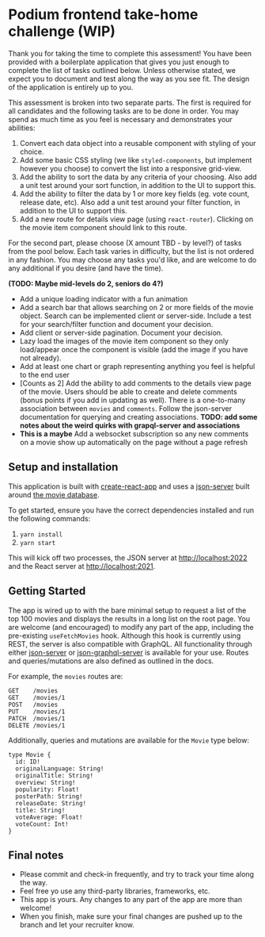 # Podium frontend take-home challenge (WIP)
Thank you for taking the time to complete this assessment! You have been provided with a boilerplate application that gives you just enough to complete the list of tasks outlined below. Unless otherwise stated, we expect you to document and test along the way as you see fit. The design of the application is entirely up to you. 

This assessment is broken into two separate parts. The first is required for all candidates and the following tasks are to be done in order. You may spend as much time as you feel is necessary and demonstrates your abilities:

1. Convert each data object into a reusable component with styling of your choice.
2.  Add some basic CSS styling (we like `styled-components`, but implement however you choose) to convert the list into a responsive grid-view.
3. Add the ability to sort the data by any criteria of your choosing. Also add a unit test around your sort function, in addition to the UI to support this.
4. Add the ability to filter the data by 1 or more key fields (eg. vote count, release date, etc). Also add a unit test around your filter function, in addition to the UI to support this.
5. Add a new route for details view page (using `react-router`). Clicking on the movie item component should link to this route.

For the second part, please choose (X amount TBD - by level?) of tasks from the pool below. Each task varies in difficulty, but the list is not ordered in any fashion. You may choose any tasks you'd like, and are welcome to do any additional if you desire (and have the time).

**(TODO: Maybe mid-levels do 2, seniors do 4?)**

* Add a unique loading indicator with a fun animation
* Add a search bar that allows searching on 2 or more fields of the movie object. Search can be implemented client or server-side. Include a test for your search/filter function and document your decision.
* Add client or server-side pagination. Document your decision.
* Lazy load the images of the movie item component so they only load/appear once the component is visible (add the image if you have not already).
* Add at least one chart or graph representing anything you feel is helpful to the end user
* [Counts as 2] Add the ability to add comments to the details view page of the movie. Users should be able to create and delete comments (bonus points if you add in updating as well). There is a one-to-many association between `movies` and `comments`. Follow the json-server documentation for querying and creating associations. __TODO: add some notes about the weird quirks with grapql-server and associations__
* **This is a maybe** Add a websocket subscription so any new comments on a movie show up automatically on the page without a page refresh 

## Setup and installation

This application is built with [create-react-app](https://reactjs.org/docs/create-a-new-react-app.html) and uses a [json-server](https://github.com/typicode/json-server) built around [the movie database](https://www.themoviedb.org/).

To get started, ensure you have the correct dependencies installed and run the following commands:

1. `yarn install`
2. `yarn start`

This will kick off two processes, the JSON server at [http://localhost:2022](http://localhost:2022) and the React server at [http://localhost:2021](http://localhost:2021). 

## Getting Started

The app is wired up to with the bare minimal setup to request a list of the top 100 movies and displays the results in a long list on the root page. You are welcome (and encouraged) to modify any part of the app, including the pre-existing `useFetchMovies` hook. Although this hook is currently using REST, the server is also compatible with GraphQL. All functionality through either [json-server](https://github.com/typicode/json-server) or [json-graphql-server](https://github.com/marmelab/json-graphql-server) is available for your use. Routes and queries/mutations are also defined as outlined in the docs.

For example, the `movies` routes are:

```
GET    /movies
GET    /movies/1
POST   /movies
PUT    /movies/1
PATCH  /movies/1
DELETE /movies/1
``` 

Additionally, queries and mutations are available for the `Movie` type below: 

```
type Movie {
  id: ID!
  originalLanguage: String!
  originalTitle: String!
  overview: String!
  popularity: Float!
  posterPath: String!
  releaseDate: String!
  title: String!
  voteAverage: Float!
  voteCount: Int!    
}
```
	
## Final notes

* Please commit and check-in frequently, and try to track your time along the way. 
* Feel free yo use any third-party libraries, frameworks, etc. 
* This app is yours. Any changes to any part of the app are more than welcome!
* When you finish, make sure your final changes are pushed up to the branch and let your recruiter know.
